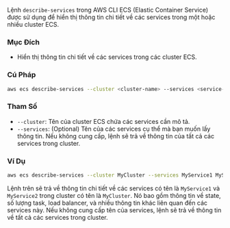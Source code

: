 Lệnh `describe-services` trong AWS CLI ECS (Elastic Container Service) được sử dụng để hiển thị thông tin chi tiết về các services trong một hoặc nhiều cluster ECS.

### Mục Đích

- Hiển thị thông tin chi tiết về các services trong các cluster ECS.

### Cú Pháp

```bash
aws ecs describe-services --cluster <cluster-name> --services <service-name-1> <service-name-2> ... <service-name-n>
```

### Tham Số

- `--cluster`: Tên của cluster ECS chứa các services cần mô tả.
- `--services`: (Optional) Tên của các services cụ thể mà bạn muốn lấy thông tin. Nếu không cung cấp, lệnh sẽ trả về thông tin của tất cả các services trong cluster.

### Ví Dụ

```bash
aws ecs describe-services --cluster MyCluster --services MyService1 MyService2
```

Lệnh trên sẽ trả về thông tin chi tiết về các services có tên là `MyService1` và `MyService2` trong cluster có tên là `MyCluster`. Nó bao gồm thông tin về state, số lượng task, load balancer, và nhiều thông tin khác liên quan đến các services này. Nếu không cung cấp tên của services, lệnh sẽ trả về thông tin về tất cả các services trong cluster.
